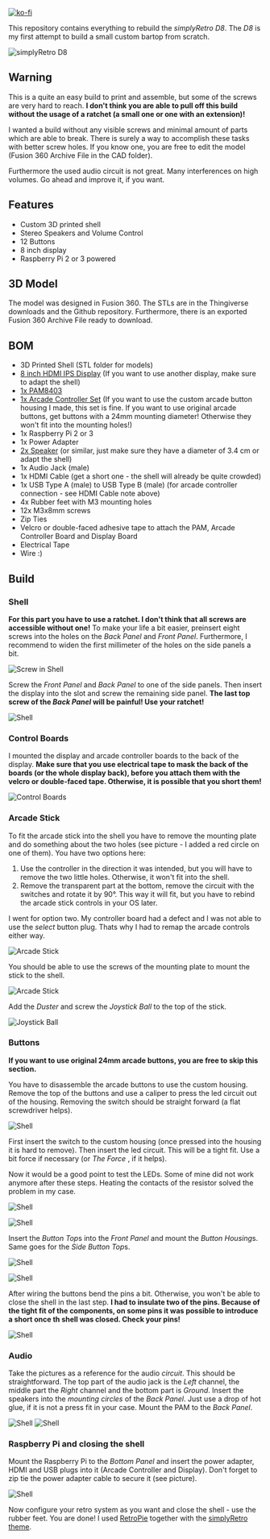 [![ko-fi](https://www.ko-fi.com/img/githubbutton_sm.svg)](https://ko-fi.com/A0A01MQZP)

This repository contains everything to rebuild the *simplyRetro D8*.
The *D8* is my first attempt to build a small custom bartop from scratch.

![simplyRetro D8](https://raw.githubusercontent.com/geaz/simplyRetro-D8/master/images/Cover.jpg)

## Warning
This is a quite an easy build to print and assemble, but some of the screws are very hard to reach.
**I don't think you are able to pull off this build without the usage of a ratchet (a small one or one with an extension)!**

I wanted a build without any visible screws and minimal amount of parts which are able to break. There is surely a way to accomplish these tasks with better screw holes. If you know one, you are free to edit the model (Fusion 360 Archive File in the CAD folder).

Furthermore the used audio circuit is not great. Many interferences on high volumes. Go ahead and improve it, if you want.

## Features
- Custom 3D printed shell
- Stereo Speakers and Volume Control
- 12 Buttons
- 8 inch display
- Raspberry Pi 2 or 3 powered

## 3D Model
The model was designed in Fusion 360. The STLs are in the Thingiverse downloads and the Github repository. Furthermore, there is an exported Fusion 360 Archive File ready to download.

## BOM

- 3D Printed Shell (STL folder for models)
- [8 inch HDMI IPS Display](https://de.aliexpress.com/item/32325920866.html) (If you want to use another display, make sure to adapt the shell) 
- [1x PAM8403](https://de.aliexpress.com/item/32452488898.html?spm=a2g0s.9042311.0.0.1df04c4dcQesbB)
- [1x Arcade Controller Set](https://www.amazon.de/gp/product/B01N78D6HB) (If you want to use the custom arcade button housing I made, this set is fine. If you want to use original arcade buttons, get buttons with a 24mm mounting diameter! Otherwise they won't fit into the mounting holes!)
- 1x Raspberry Pi 2 or 3
- 1x Power Adapter
- [2x Speaker](https://www.reichelt.de/kleinlautsprecher-k-34-wp-1w-8ohm-vis-2981-p204642.html?&trstct=pos_0) (or similar, just make sure they have a diameter of 3.4 cm or adapt the shell)
- 1x Audio Jack (male)
- 1x HDMI Cable (get a short one - the shell will already be quite crowded)
- 1x USB Type A (male) to USB Type B (male) (for arcade controller connection - see HDMI Cable note above) 
- 4x Rubber feet with M3 mounting holes
- 12x M3x8mm screws
- Zip Ties
- Velcro or double-faced adhesive tape to attach the PAM, Arcade Controller Board and Display Board
- Electrical Tape
- Wire :)

## Build

### Shell

**For this part you have to use a ratchet. I don't think that all screws are accessible without one!** 
To make your life a bit easier, preinsert eight screws into the holes on the *Back Panel* and *Front Panel*. Furthermore, I recommend to widen the first millimeter of the holes on the side panels a bit. 

![Screw in Shell](https://raw.githubusercontent.com/geaz/simplyRetro-D8/master/images/1.jpg)

Screw the *Front Panel* and *Back Panel* to one of the side panels. Then insert the display into the slot and screw the remaining side panel. **The last top screw of the *Back Panel* will be painful! Use your ratchet!**

![Shell](https://raw.githubusercontent.com/geaz/simplyRetro-D8/master/images/2.jpg)

### Control Boards

I mounted the display and arcade controller boards to the back of the display. **Make sure that you use electrical tape to mask the back of the boards (or the whole display back), before you attach them with the velcro or double-faced tape. Otherwise, it is possible that you short them!**

![Control Boards](https://raw.githubusercontent.com/geaz/simplyRetro-D8/master/images/2-1.jpg)

### Arcade Stick

To fit the arcade stick into the shell you have to remove the mounting plate and do something about the two holes (see picture - I added a red circle on one of them). You have two options here:

1. Use the controller in the direction it was intended, but you will have to remove the two little holes. Otherwise, it won't fit into the shell.
2. Remove the transparent part at the bottom, remove the circuit with the switches and rotate it by 90°. This way it will fit, but you have to rebind the arcade stick controls in your OS later.

I went for option two. My controller board had a defect and I was not able to use the *select* button plug. Thats why I had to remap the arcade controls either way.

![Arcade Stick](https://raw.githubusercontent.com/geaz/simplyRetro-D8/master/images/3.jpg)

You should be able to use the screws of the mounting plate to mount the stick to the shell.

![Arcade Stick](https://raw.githubusercontent.com/geaz/simplyRetro-D8/master/images/4.jpg)

Add the *Duster* and screw the *Joystick Ball* to the top of the stick.

![Joystick Ball](https://raw.githubusercontent.com/geaz/simplyRetro-D8/master/images/5.jpg)

### Buttons

**If you want to use original 24mm arcade buttons, you are free to skip this section.**

You have to disassemble the arcade buttons to use the custom housing. Remove the top of the buttons and use a caliper to press the led circuit out of the housing. Removing the switch should be straight forward (a flat screwdriver helps).

![Shell](https://raw.githubusercontent.com/geaz/simplyRetro-D8/master/images/6.jpg)

First insert the switch to the custom housing (once pressed into the housing it is hard to remove). Then insert the led circuit. This will be a tight fit. Use a bit force if necessary (or *The Force*
, if it helps).

Now it would be a good point to test the LEDs. Some of mine did not work anymore after these steps. Heating the contacts of the resistor solved the problem in my case. 

![Shell](https://raw.githubusercontent.com/geaz/simplyRetro-D8/master/images/8.jpg)

![Shell](https://raw.githubusercontent.com/geaz/simplyRetro-D8/master/images/7.jpg)

Insert the *Button Top*s into the *Front Panel* and mount the *Button Housing*s. Same goes for the *Side Button Top*s.

![Shell](https://raw.githubusercontent.com/geaz/simplyRetro-D8/master/images/9.jpg)

![Shell](https://raw.githubusercontent.com/geaz/simplyRetro-D8/master/images/10.jpg)

After wiring the buttons bend the pins a bit. Otherwise, you won't be able to close the shell in the last step. **I had to insulate two of the pins. Because of the tight fit of the components, on some pins it was possible to introduce a short once th shell was closed. Check your pins!**

![Shell](https://raw.githubusercontent.com/geaz/simplyRetro-D8/master/images/13.jpg)

### Audio

Take the pictures as a reference for the audio *circuit*. This should be straightforward. The top part of the audio jack is the *Left* channel, the middle part the *Right* channel and the bottom part is *Ground*. Insert the speakers into the *mounting circles* of the *Back Panel*. Just use a drop of hot glue, if it is not a press fit in your case. Mount the PAM to the *Back Panel*.

![Shell](https://raw.githubusercontent.com/geaz/simplyRetro-D8/master/images/11.jpg)
![Shell](https://raw.githubusercontent.com/geaz/simplyRetro-D8/master/images/12.jpg)

### Raspberry Pi and closing the shell

Mount the Raspberry Pi to the *Bottom Panel* and insert the power adapter, HDMI and USB plugs into it (Arcade Controller and Display). Don't forget to zip tie the power adapter cable to secure it (see picture). 

![Shell](https://raw.githubusercontent.com/geaz/simplyRetro-D8/master/images/Internals.jpg)

Now configure your retro system as you want and close the shell - use the rubber feet. You are done!
I used [RetroPie](https://retropie.org.uk/) together with the [simplyRetro theme](https://github.com/geaz/simplyRetro-Z5/releases/download/v1.4/simplyRetro.Theme.zip).